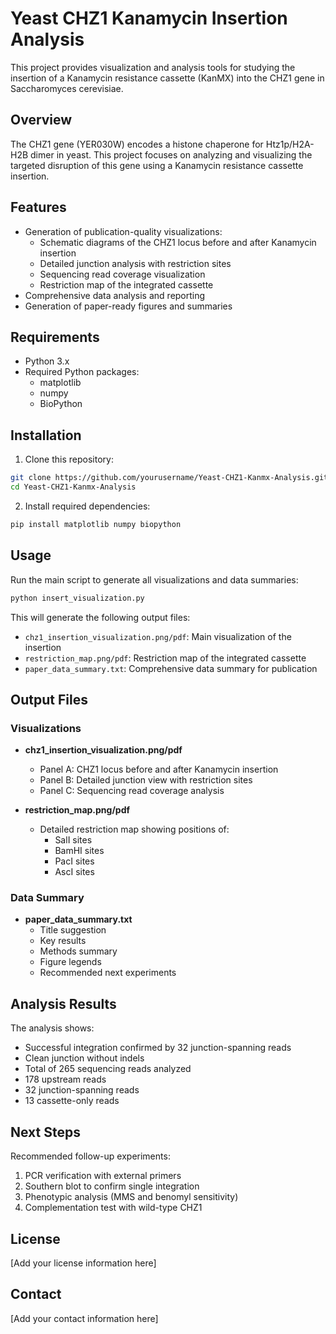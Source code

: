 # Yeast CHZ1 Kanamycin Insertion Analysis

This project provides visualization and analysis tools for studying the insertion of a Kanamycin resistance cassette (KanMX) into the CHZ1 gene in Saccharomyces cerevisiae.

## Overview

The CHZ1 gene (YER030W) encodes a histone chaperone for Htz1p/H2A-H2B dimer in yeast. This project focuses on analyzing and visualizing the targeted disruption of this gene using a Kanamycin resistance cassette insertion.

## Features

- Generation of publication-quality visualizations:
  - Schematic diagrams of the CHZ1 locus before and after Kanamycin insertion
  - Detailed junction analysis with restriction sites
  - Sequencing read coverage visualization
  - Restriction map of the integrated cassette
- Comprehensive data analysis and reporting
- Generation of paper-ready figures and summaries

## Requirements

- Python 3.x
- Required Python packages:
  - matplotlib
  - numpy
  - BioPython

## Installation

1. Clone this repository:
```bash
git clone https://github.com/yourusername/Yeast-CHZ1-Kanmx-Analysis.git
cd Yeast-CHZ1-Kanmx-Analysis
```

2. Install required dependencies:
```bash
pip install matplotlib numpy biopython
```

## Usage

Run the main script to generate all visualizations and data summaries:

```bash
python insert_visualization.py
```

This will generate the following output files:
- `chz1_insertion_visualization.png/pdf`: Main visualization of the insertion
- `restriction_map.png/pdf`: Restriction map of the integrated cassette
- `paper_data_summary.txt`: Comprehensive data summary for publication

## Output Files

### Visualizations
- **chz1_insertion_visualization.png/pdf**
  - Panel A: CHZ1 locus before and after Kanamycin insertion
  - Panel B: Detailed junction view with restriction sites
  - Panel C: Sequencing read coverage analysis

- **restriction_map.png/pdf**
  - Detailed restriction map showing positions of:
    - SalI sites
    - BamHI sites
    - PacI sites
    - AscI sites

### Data Summary
- **paper_data_summary.txt**
  - Title suggestion
  - Key results
  - Methods summary
  - Figure legends
  - Recommended next experiments

## Analysis Results

The analysis shows:
- Successful integration confirmed by 32 junction-spanning reads
- Clean junction without indels
- Total of 265 sequencing reads analyzed
- 178 upstream reads
- 32 junction-spanning reads
- 13 cassette-only reads

## Next Steps

Recommended follow-up experiments:
1. PCR verification with external primers
2. Southern blot to confirm single integration
3. Phenotypic analysis (MMS and benomyl sensitivity)
4. Complementation test with wild-type CHZ1

## License

[Add your license information here]

## Contact

[Add your contact information here] 